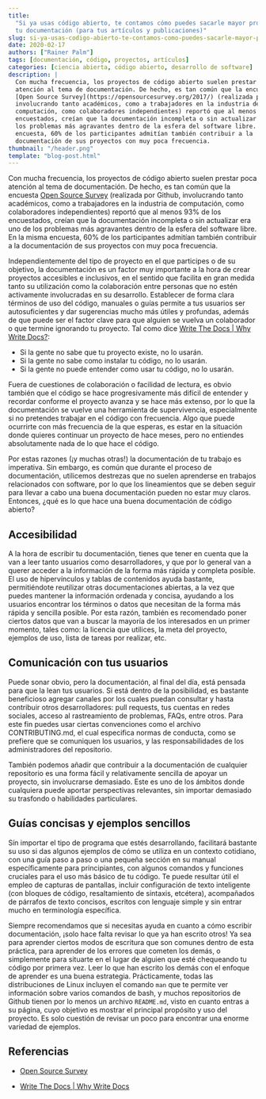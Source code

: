 ```yaml
---
title:
  "Si ya usas código abierto, te contamos cómo puedes sacarle mayor provecho a
  tu documentación (para tus artículos y publicaciones)"
slug: si-ya-usas-codigo-abierto-te-contamos-como-puedes-sacarle-mayor-provecho-tu-documentacion-para-tus-articulos-y-publicaciones
date: 2020-02-17
authors: ["Rainer Palm"]
tags: [documentación, código, proyectos, artículos]
categories: [ciencia abierta, código abierto, desarrollo de software]
description: |
  Con mucha frecuencia, los proyectos de código abierto suelen prestar poca
  atención al tema de documentación. De hecho, es tan común que la encuesta
  [Open Source Survey](https://opensourcesurvey.org/2017/) (realizada por Github,
  involucrando tanto académicos, como a trabajadores en la industria de
  computación, como colaboradores independientes) reportó que al menos 93% de los
  encuestados, creían que la documentación incompleta o sin actualizar era uno de
  los problemas más agravantes dentro de la esfera del software libre. En la misma
  encuesta, 60% de los participantes admitían también contribuir a la
  documentación de sus proyectos con muy poca frecuencia.
thumbnail: "/header.png"
template: "blog-post.html"
---
```


<!-- # Si ya usas código abierto, te contamos como puedes sacarle mayor provecho a tu documentación (para tus artículos y publicaciones) -->
<!-- **Por Rainer Palm** -->

Con mucha frecuencia, los proyectos de código abierto suelen prestar poca
atención al tema de documentación. De hecho, es tan común que la encuesta
[Open Source Survey](https://opensourcesurvey.org/2017/) (realizada por Github,
involucrando tanto académicos, como a trabajadores en la industria de
computación, como colaboradores independientes) reportó que al menos 93% de los
encuestados, creían que la documentación incompleta o sin actualizar era uno de
los problemas más agravantes dentro de la esfera del software libre. En la misma
encuesta, 60% de los participantes admitían también contribuir a la
documentación de sus proyectos con muy poca frecuencia.

<!-- TEASER_END -->

Independientemente del tipo de proyecto en el que participes o de su objetivo,
la documentación es un factor muy importante a la hora de crear proyectos
accesibles e inclusivos, en el sentido que facilita en gran medida tanto su
utilización como la colaboración entre personas que no estén activamente
involucradas en su desarrollo. Establecer de forma clara términos de uso del
código, manuales o guías permite a tus usuarios ser autosuficientes y dar
sugerencias mucho más útiles y profundas, además de que puede ser el factor
clave para que alguien se vuelva un colaborador o que termine ignorando tu
proyecto. Tal como dice
[Write The Docs | Why Write Docs?](http://www.writethedocs.org/guide/writing/beginners-guide-to-docs/#why-write-docs):

- Si la gente no sabe que tu proyecto existe, no lo usarán.
- Si la gente no sabe como instalar tu código, no lo usarán.
- Si la gente no puede entender como usar tu código, no lo usarán.

Fuera de cuestiones de colaboración o facilidad de lectura, es obvio también que
el código se hace progresivamente más difícil de entender y recordar conforme el
proyecto avanza y se hace más extenso, por lo que la documentación se vuelve una
herramienta de supervivencia, especialmente si no pretendes trabajar en el
código con frecuencia. Algo que puede ocurrirte con más frecuencia de la que
esperas, es estar en la situación donde quieres continuar un proyecto de hace
meses, pero no entiendes absolutamente nada de lo que hace el código.

Por estas razones (¡y muchas otras!) la documentación de tu trabajo es
imperativa. Sin embargo, es común que durante el proceso de documentación,
utilicemos destrezas que no suelen aprenderse en trabajos relacionados con
software, por lo que los lineamientos que se deben seguir para llevar a cabo una
buena documentación pueden no estar muy claros. Entonces, ¿qué es lo que hace
una buena documentación de código abierto?

## Accesibilidad

A la hora de escribir tu documentación, tienes que tener en cuenta que la van a
leer tanto usuarios como desarrolladores, y que por lo general van a querer
acceder a la información de la forma más rápida y completa posible. El uso de
hipervínculos y tablas de contenidos ayuda bastante, permitiéndote reutilizar
otras documentaciones abiertas, a la vez que puedes mantener la información
ordenada y concisa, ayudando a los usuarios encontrar los términos o datos que
necesitan de la forma más rápida y sencilla posible. Por esta razón, también es
recomendado poner ciertos datos que van a buscar la mayoría de los interesados
en un primer momento, tales como: la licencia que utilices, la meta del
proyecto, ejemplos de uso, lista de tareas por realizar, etc.

## Comunicación con tus usuarios

Puede sonar obvio, pero la documentación, al final del día, está pensada para
que la lean tus usuarios. Si está dentro de la posibilidad, es bastante
beneficioso agregar canales por los cuales puedan consultar y hasta contribuir
otros desarrolladores: pull requests, tus cuentas en redes sociales, acceso al
rastreamiento de problemas, FAQs, entre otros. Para este fin puedes usar ciertas
convenciones como el archivo CONTRIBUTING.md, el cual especifica normas de
conducta, como se prefiere que se comuniquen los usuarios, y las
responsabilidades de los administradores del repositorio.

También podemos añadir que contribuir a la documentación de cualquier
repositorio es una forma fácil y relativamente sencilla de apoyar un proyecto,
sin involucrarse demasiado. Este es uno de los ámbitos donde cualquiera puede
aportar perspectivas relevantes, sin importar demasiado su trasfondo o
habilidades particulares.

## Guías concisas y ejemplos sencillos

Sín importar el tipo de programa que estés desarrollando, facilitará bastante su
uso si das algunos ejemplos de cómo se utiliza en un contexto cotidiano, con una
guía paso a paso o una pequeña sección en su manual específicamente para
principiantes, con algunos comandos y funciones cruciales para el uso más básico
de tu código. Te puede resultar útil el empleo de capturas de pantallas, incluir
configuración de texto inteligente (con bloques de código, resaltamiento de
sintaxis, etcétera), acompañados de párrafos de texto concisos, escritos con
lenguaje simple y sin entrar mucho en terminología específica.

Siempre recomendamos que si necesitas ayuda en cuanto a cómo escribir
documentación, ¡solo hace falta revisar lo que ya han escrito otros! Ya sea para
aprender ciertos modos de escritura que son comunes dentro de esta práctica,
para aprender de los errores que cometen los demás, o simplemente para situarte
en el lugar de alguien que esté chequeando tu código por primera vez. Leer lo
que han escrito los demás con el enfoque de aprender es una buena estrategia.
Prácticamente, todas las distribuciones de Linux incluyen el comando `man` que
te permite ver información sobre varios comandos de bash, y muchos repositorios
de Github tienen por lo menos un archivo `README.md`, visto en cuanto entras a
su página, cuyo objetivo es mostrar el principal propósito y uso del proyecto.
Es solo cuestión de revisar un poco para encontrar una enorme variedad de
ejemplos.

## Referencias

- [Open Source Survey](https://opensourcesurvey.org/2017/)

- [Write The Docs | Why Write Docs](http://www.writethedocs.org/guide/writing/beginners-guide-to-docs/#why-write-docs)
